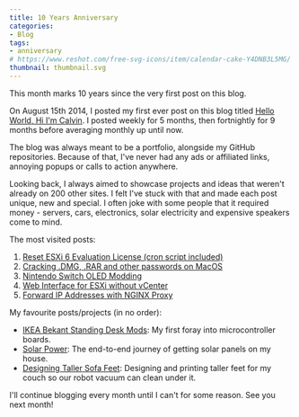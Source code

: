 ```yaml
---
title: 10 Years Anniversary
categories:
- Blog
tags:
- anniversary
# https://www.reshot.com/free-svg-icons/item/calendar-cake-Y4DNB3L5MG/
thumbnail: thumbnail.svg
---
```


This month marks 10 years since the very first post on this blog.

<!-- more -->

On August 15th 2014, I posted my first ever post on this blog titled [Hello World, Hi I'm Calvin](/hello-world-2/). I posted weekly for 5 months, then fortnightly for 9 months before averaging monthly up until now.

The blog was always meant to be a portfolio, alongside my GitHub repositories. Because of that, I've never had any ads or affiliated links, annoying popups or calls to action anywhere.

Looking back, I always aimed to showcase projects and ideas that weren't already on 200 other sites. I felt I've stuck with that and made each post unique, new and special. I often joke with some people that it required money - servers, cars, electronics, solar electricity and expensive speakers come to mind.

The most visited posts:

1. [Reset ESXi 6 Evaluation License (cron script included)](/reset-esxi-evaluation-license)
1. [Cracking .DMG, .RAR and other passwords on MacOS](/cracking-passwords-on-macos)
1. [Nintendo Switch OLED Modding](/nintendo-switch-oled-modding)
1. [Web Interface for ESXi without vCenter](/web-interface-for-esxi-without-vcenter)
1. [Forward IP Addresses with NGINX Proxy](/forward-ip-addresses-when-using-nginx-proxy)

My favourite posts/projects (in no order):

- [IKEA Bekant Standing Desk Mods](/ikea-bekant-megadesk): My first foray into microcontroller boards.
- [Solar Power](/solar-power): The end-to-end journey of getting solar panels on my house.
- [Designing Taller Sofa Feet](/designing-taller-sofa-feet): Designing and printing taller feet for my couch so our robot vacuum can clean under it.

I'll continue blogging every month until I can't for some reason. See you next month!
